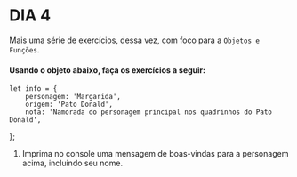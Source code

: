 # DIA 4

Mais uma série de exercícios, dessa vez, com foco para a `Objetos e Funções`.

#### Usando o objeto abaixo, faça os exercícios a seguir:

	let info = {
  		personagem: 'Margarida',
  		origem: 'Pato Donald',
  		nota: 'Namorada do personagem principal nos quadrinhos do Pato Donald',
};

1. Imprima no console uma mensagem de boas-vindas para a personagem acima, incluindo seu nome.
